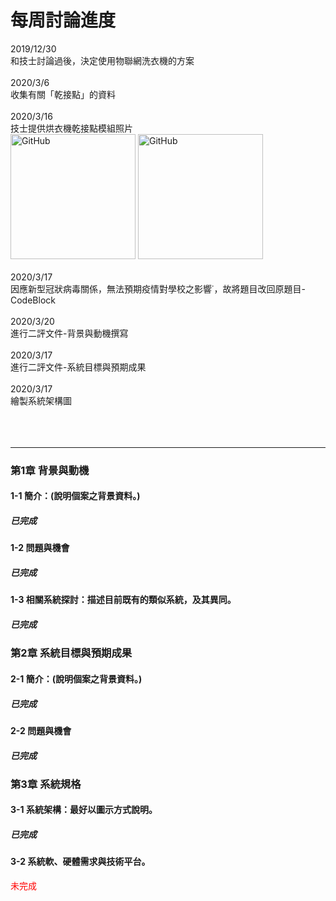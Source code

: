 # 每周討論進度
2019/12/30<br>
和技士討論過後，決定使用物聯網洗衣機的方案<br><br>
2020/3/6<br>
收集有關「乾接點」的資料<br><br>
2020/3/16<br>
技士提供烘衣機乾接點模組照片<br>
<img src="imgs/%E7%83%98%E8%A1%A3%E6%A9%9F%E4%B9%BE%E6%8E%A5%E9%BB%9E%E6%A8%A1%E7%B5%84-1.jpg" alt="GitHub" title="GitHub,Social Coding" width="200" height="200" />
<img src="imgs/%E7%83%98%E8%A1%A3%E6%A9%9F%E4%B9%BE%E6%8E%A5%E9%BB%9E%E6%A8%A1%E7%B5%84-2.jpg" alt="GitHub" title="GitHub,Social Coding" width="200" height="200" /><br><br>
2020/3/17<br>
因應新型冠狀病毒關係，無法預期疫情對學校之影響˙，故將題目改回原題目-CodeBlock<br><br>
2020/3/20<br>
進行二評文件-背景與動機撰寫<br><br>
2020/3/17<br>
進行二評文件-系統目標與預期成果<br><br>
2020/3/17<br>
繪製系統架構圖<br><br>
<br><br>
***
### 第1章 背景與動機
#### 1-1 簡介：(說明個案之背景資料。)
##### 已完成
#### 1-2 問題與機會
##### 已完成
#### 1-3 相關系統探討：描述目前既有的類似系統，及其異同。
##### 已完成
### 第2章 系統目標與預期成果
#### 2-1 簡介：(說明個案之背景資料。)
##### 已完成
#### 2-2 問題與機會
##### 已完成
### 第3章 系統規格
#### 3-1 系統架構：最好以圖示方式說明。
##### 已完成
#### 3-2 系統軟、硬體需求與技術平台。
<font color="red">未完成<font>





